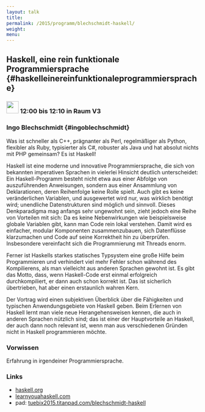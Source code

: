 ```yaml
---
layout: talk
title:
permalink: /2015/programm/blechschmidt-haskell/
weight: 
menu:
---
```

## Haskell, eine rein funktionale Programmiersprache {#haskelleinereinfunktionaleprogrammiersprache}

### <img height = "32" src="../../../images/lightning.svg"> 12:00 bis 12:10 in Raum V3

### Ingo Blechschmidt {#ingoblechschmidt}

Was ist schneller als C++, prägnanter als Perl, regelmäßiger als Python,
flexibler als Ruby, typisierter als C#, robuster als Java und hat
absolut nichts mit PHP gemeinsam? Es ist Haskell!

Haskell ist eine moderne und innovative Programmiersprache, die sich von
bekannten imperativen Sprachen in vielerlei Hinsicht deutlich
unterscheidet: Ein Haskell-Programm besteht nicht etwa aus einer Abfolge
von auszuführenden Anweisungen, sondern aus einer Ansammlung von
Deklarationen, deren Reihenfolge keine Rolle spielt. Auch gibt es keine
veränderlichen Variablen, und ausgewertet wird nur, was wirklich
benötigt wird; unendliche Datenstrukturen sind möglich und sinnvoll.
Dieses Denkparadigma mag anfangs sehr ungewohnt sein, zieht jedoch eine
Reihe von Vorteilen mit sich: Da es keine Nebenwirkungen wie
beispielsweise globale Variablen gibt, kann man Code rein lokal
verstehen. Damit wird es einfacher, modular Komponenten zusammenzubauen,
sich Datenflüsse klarzumachen und Code auf seine Korrektheit hin zu
überprüfen. Insbesondere vereinfacht sich die Programmierung mit Threads
enorm.

Ferner ist Haskells starkes statisches Typsystem eine große Hilfe beim
Programmieren und verhindert viel mehr Fehler schon während des Kompilierens,
als man vielleicht aus anderen Sprachen gewohnt ist. Es gibt das Motto, dass,
wenn Haskell-Code erst einmal erfolgreich durchkompiliert, er dann auch schon
korrekt ist. Das ist sicherlich übertrieben, hat aber einen erstaunlich wahren
Kern.

Der Vortrag wird einen subjektiven Überblick über die Fähigkeiten und
typischen Anwendungsgebiete von Haskell geben. Beim Erlernen von Haskell
lernt man viele neue Herangehensweisen kennen, die auch in anderen
Sprachen nützlich sind; das ist einer der Hauptvorteile an Haskell, der
auch dann noch relevant ist, wenn man aus verschiedenen Gründen nicht in
Haskell programmieren möchte.

### Vorwissen

Erfahrung in irgendeiner Programmiersprache.

### Links

- <a href="http://www.haskell.org" target="_blank">haskell.org</a>
- <a href="http://learnyouahaskell.com" target="_blank">learnyouahaskell.com</a>
- pad: <a href="https://tuebix2015.titanpad.com/blechschmidt-haskell" target="_blank">tuebix2015.titanpad.com/blechschmidt-haskell</a>
